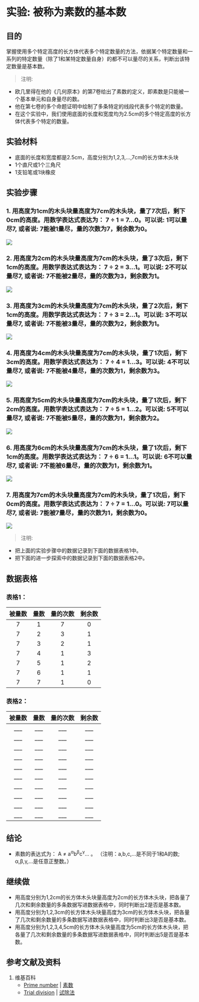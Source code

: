 # 实验: 被称为素数的基本数

## 目的

掌握使用多个特定高度的长方体代表多个特定数量的方法，依据某个特定数量和一系列的特定数量（除了1和某特定数量自身）的都不可以量尽的关系，判断出该特定数量是基本数。

> 注明:
>  
- 欧几里得在他的《几何原本》的第7卷给出了素数的定义，即素数是只能被一个基本单元和自身量尽的数。 
- 他在第七卷的多个命题证明中绘制了多条特定的线段代表多个特定的数量。
- 在这个实验中，我们使用底面的长度和宽度均为2.5cm的多个特定高度的长方体代表多个特定的数量。  

## 实验材料

- 底面的长度和宽度都是2.5cm，高度分别为1,2,3,...,7cm的长方体木头块
- 1个直尺或1个三角尺
- 1支铅笔或1块橡皮

## 实验步骤

### 1. 用高度为1cm的木头块量高度为7cm的木头块，量了7次后，剩下0cm的高度。用数学表达式表达为： 7 ÷ 1 = 7...0。可以说: 1可以量尽7, 或者说: 7能被1量尽，量的次数为7，剩余数为0。
![](/images/数论/基本数和合成数/被称为素数的基本数/1a1.jpg)

### 2. 用高度为2cm的木头块量高度为7cm的木头块，量了3次后，剩下1cm的高度。用数学表达式表达为： 7 ÷ 2 = 3...1。可以说: 2不可以量尽7, 或者说: 7不能被2量尽，量的次数为3，剩余数为1。
![](/images/数论/基本数和合成数/被称为素数的基本数/1a2.jpg)

### 3. 用高度为3cm的木头块量高度为7cm的木头块，量了2次后，剩下1cm的高度。用数学表达式表达为： 7 ÷ 3 = 2...1。可以说: 3不可以量尽7, 或者说: 7不能被3量尽，量的次数为2，剩余数为1。
![](/images/数论/基本数和合成数/被称为素数的基本数/1a3.jpg)

### 4. 用高度为4cm的木头块量高度为7cm的木头块，量了1次后，剩下3cm的高度。用数学表达式表达为： 7 ÷ 4 = 1...3。可以说: 4不可以量尽7, 或者说: 7不能被4量尽，量的次数为1，剩余数为3。
![](/images/数论/基本数和合成数/被称为素数的基本数/1a4.jpg)

### 5. 用高度为5cm的木头块量高度为7cm的木头块，量了1次后，剩下2cm的高度。用数学表达式表达为： 7 ÷ 5 = 1...2。可以说: 5不可以量尽7, 或者说: 7不能被5量尽，量的次数为1，剩余数为2。
![](/images/数论/基本数和合成数/被称为素数的基本数/1a5.jpg)

### 6. 用高度为6cm的木头块量高度为7cm的木头块，量了1次后，剩下1cm的高度。用数学表达式表达为： 7 ÷ 6 = 1...1。可以说: 6不可以量尽7, 或者说: 7不能被6量尽，量的次数为1，剩余数为1。
![](/images/数论/基本数和合成数/被称为素数的基本数/1a6.jpg)

### 7. 用高度为7cm的木头块量高度为7cm的木头块，量了1次后，剩下0cm的高度。用数学表达式表达为： 7 ÷ 7 = 1...0。可以说: 7可以量尽7, 或者说: 7能被7量尽，量的次数为1，剩余数为0。
![](/images/数论/基本数和合成数/被称为素数的基本数/1a7.jpg)

> 注明:
>  
- 把上面的实验步骤中的数据记录到下面的数据表格1中。
- 把下面的进一步探索中的数据记录到下面的数据表格2中。

## 数据表格

### 表格1：

|    被量数   |    量数   |   量的次数 |    剩余数    |
| :--------: | :-------: | :-------: | :---------: |
|      7     |      1    |     7     |      0      | 
|      7     |      2    |     3     |      1      | 
|      7     |      3    |     2     |      1      | 
|      7     |      4    |     1     |      3      | 
|      7     |      5    |     1     |      2      | 
|      7     |      6    |     1     |      1      | 
|      7     |      7    |     1     |      0      | 

### 表格2：

|    被量数   |     量数   |   量的次数 |    剩余数    |
| :--------: | :--------: | :-------: | :---------: |
|    ___     |    ___     |    ___    |     ___     | 
|    ___     |    ___     |    ___    |     ___     | 
|    ___     |    ___     |    ___    |     ___     |  
|    ___     |    ___     |    ___    |     ___     | 
|    ___     |    ___     |    ___    |     ___     | 
|    ___     |    ___     |    ___    |     ___     | 
|    ___     |    ___     |    ___    |     ___     | 
|    ___     |    ___     |    ___    |     ___     |  
|    ___     |    ___     |    ___    |     ___     | 
|    ___     |    ___     |    ___    |     ___     | 

## 结论

- 素数的表达式为： A ≠ a<sup>α</sup>b<sup>β</sup>c<sup>γ</sup>... 。 （注明：a,b,c,...是不同于1和A的数; α,β,γ,...是任意正整数。） 

## 继续做

- 用高度分别为1,2cm的长方体木头块量高度为2cm的长方体木头块，把各量了几次和剩余数量的多条数据写进数据表格中，同时判断出2是否是基本数。
- 用高度分别为1,2,3cm的长方体木头块量高度为3cm的长方体木头块，把各量了几次和剩余数量的多条数据写进数据表格中，同时判断出3是否是基本数。
- 用高度分别为1,2,3,4,5cm的长方体木头块量高度为5cm的长方体木头块，把各量了几次和剩余数量的多条数据写进数据表格中，同时判断出5是否是基本数。

## 参考文献及资料

1. 维基百科
	- [Prime number](https://en.wikipedia.org/wiki/Prime_number) | [素数](https://zh.wikipedia.org/wiki/%E8%B4%A8%E6%95%B0) 
	- [Trial division](https://en.wikipedia.org/wiki/Trial_division) | [试除法](https://zh.wikipedia.org/wiki/试除法) 
